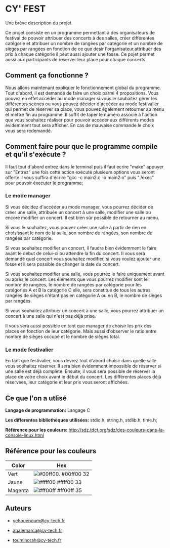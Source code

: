 # CY' FEST

Une brève description du projet 

Ce projet consiste en un programme permettant à des organisateurs de festival de pouvoir attribuer des concerts à des salles, créer différentes catégorie et attribuer un nombre de rangées par catégorie et un nombre de sièges par rangées en fonction de ce que desir l'organisateur,attribuer des prix à chaque catégorie il peut aussi ajouter une fosse.
Ce pojet permet aussi aux participants de reserver leur place pour chaque concerts.

## Comment ça fonctionne ?

Nous allons maintenant expliquer le fonctionnement global du programme. Tout d'abord, il est demandé de faire un choix parmi 4 propositions. Vous pouvez en effet accéder au mode manager si vous le souhaitez gérer les différentes scènes ou vous pouvez décider d'accéder au mode festivalier qui permet de réserver sa place, vous pouvez également retourner au menu et mettre fin au programme. Il suffit de taper le numéro associé à l'action que vous souhaitez réaliser pour pouvoir accéder aux différents modes évidemment tout sera afficher. En cas de mauvaise commande le choix vous sera redemandé.

## Comment faire pour que le programme compile et qu'il  s'exécute ?

Il faut tout d'abord entrez dans le terminal puis il faut ecrire "make" appuyer sur "Entrez" une fois cette action exécuté plusieurs options vous seront offerte 
il vous suffira d'écrire "gcc -c main2.c -o main2.o" puis "./exec" pour pouvoir éxecuter le programme;


### Le mode manager

Si vous décidez d'accéder au mode manager, vous pourrez décider de créer une salle, attribuée un concert à une salle, modifier une salle ou encore modifier un concert. Il est bien sûr possible de retourner au menu.

Si vous le souhaitez, vous pouvez créer une salle à partir de rien en choisissant le nom de la salle, son nombre de rangées, son nombre de rangées par catégorie.

Si vous souhaitez modifier un concert, il faudra bien évidemment le faire avant le début de celui-ci ou attendre la fin du concert. Il vous sera demandé quel concert vous souhaitez modifier, si vous voulez ajouter une fosse et il sera possible de changer la date du concert.

Si vous souhaitez modifier une salle, vous pourrez le faire uniquement avant ou après le concert. Les éléments que vous pourrez modifier sont le nombre de rangées, le nombre de rangées par catégorie pour les catégories A et B la catégorie C elle, sera constitué de tous les autres rangées de sièges n'étant pas en catégorie A ou en B, le nombre de sièges par rangées.

Si vous souhaitez attribuer un concert à une salle, vous pourrez attribuer un concert à une salle qui n'est pas déjà prise.

Il vous sera aussi possible en tant que manager de choisir les prix des places en fonction de leur catégorie. Mais aussi d'observer le ratio entre nombre de sièges occupé et le nombre de sièges total.

### Le mode festivalier

En tant que festivalier, vous devrez tout d'abord choisir dans quelle salle vous souhaitez réserver. Il sera bien évidemment impossible de réserver si une salle est déjà complète. Ensuite, il vous sera possible de réserver la place de votre choix avant le début du concert. Les différentes places déjà réservées, leur catégorie et leur prix vous seront affichées.





## Ce que l'on a utlisé

**Langage de programmation:** Langage C

**Les differentes bibliothèques utilisées:** stdio.h, string.h, stdlib.h, time.h;

**Référence pour les couleurs:** http://sdz.tdct.org/sdz/des-couleurs-dans-la-console-linux.html


## Référence pour les couleurs

| Color             | Hex                                                                |
| ----------------- | ------------------------------------------------------------------ |
| Vert | ![#00ff00.](https://via.placeholder.com/10/00ff00?text=+) #00ff00 32|
|  Jaune | ![#ffff00](https://via.placeholder.com/10/ffff00?text=+) #ffff00 33|
| Magenta | ![#ff00ff](https://via.placeholder.com/10/ff00ff?text=+) #ff00ff  35|


## Auteurs

- yehouenoum@cy-tech.fr

- abalemarca@cy-tech.fr

- touminorah@cy-tech.fr





